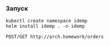 ### Запуск

```shell
kubectl create namespace idemp
helm install idemp . -n idemp

POST/GET http://arch.homework/orders
```
